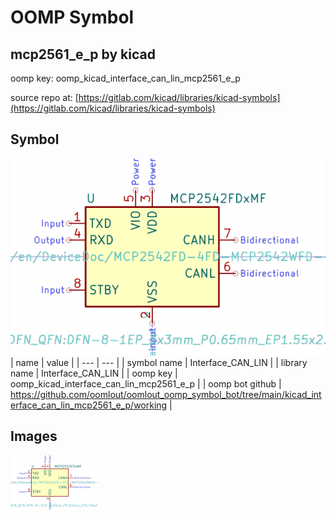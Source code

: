 # OOMP Symbol  
## mcp2561_e_p  by kicad  
  
oomp key: oomp_kicad_interface_can_lin_mcp2561_e_p  
  
source repo at: [https://gitlab.com/kicad/libraries/kicad-symbols](https://gitlab.com/kicad/libraries/kicad-symbols)  
## Symbol  
  
[![working.png](working_600.png)](working.png)  
| name | value | 
| --- | --- | 
| symbol name | Interface_CAN_LIN | 
| library name | Interface_CAN_LIN | 
| oomp key | oomp_kicad_interface_can_lin_mcp2561_e_p | 
| oomp bot github | https://github.com/oomlout/oomlout_oomp_symbol_bot/tree/main/kicad_interface_can_lin_mcp2561_e_p/working | 
## Images  
  
[![working.png](working_140.png)](working.png)  
